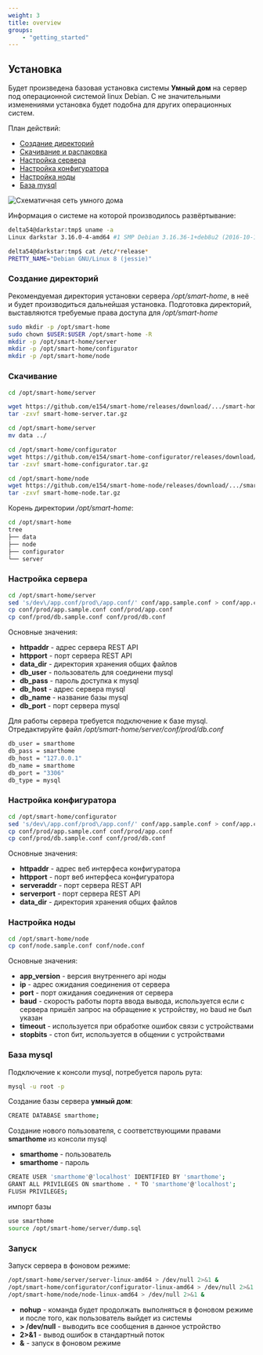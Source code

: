 ```yaml
---
weight: 3
title: overview
groups:
    - "getting_started"
---
```


<h2 id="install">Установка</h2>

Будет произведена базовая установка системы **Умный дом** на сервер под операционной системой linux Debian.
С не значительными изменениями установка будет подобна для других операционных систем.

План действий:
    
*   <a href="#install-mkdir">Создание директорий</a>
*   <a href="#install-download-and-unpack">Скачивание и распаковка</a>
*   <a href="#install-server-conf">Настройка сервера</a>
*   <a href="#install-configuration-conf">Настройка конфигуратора</a>
*   <a href="#install-node-conf">Настройка ноды</a>
*   <a href="#install-mysql">База mysql</a>
    

<div class="row">
    <div class="col-md-6">
        <img src="/smart-home/img/default_network2.png" alt="Схематичная сеть умного дома" title="Схематичная сеть умного дома">
    </div>
</div>


Информация о системе на которой производилось развёртывание:

```bash
delta54@darkstar:tmp$ uname -a
Linux darkstar 3.16.0-4-amd64 #1 SMP Debian 3.16.36-1+deb8u2 (2016-10-19) x86_64 GNU/Linux
```

```bash
delta54@darkstar:tmp$ cat /etc/*release*
PRETTY_NAME="Debian GNU/Linux 8 (jessie)"
```

<h3 id="install-mkdir">Создание директорий</h3>

Рекомендуемая директория установки сервера */opt/smart-home*, в неё и будет производиться дальнейшая установка. 
Подготовка директорий, выставляются требуемые права доступа для */opt/smart-home*
    

```bash
sudo mkdir -p /opt/smart-home
sudo chown $USER:$USER /opt/smart-home -R
mkdir -p /opt/smart-home/server
mkdir -p /opt/smart-home/configurator
mkdir -p /opt/smart-home/node
```

<h3 id="install-download-and-unpack">Скачивание</h3>

```bash
cd /opt/smart-home/server

wget https://github.com/e154/smart-home/releases/download/.../smart-home-server.tar.gz
tar -zxvf smart-home-server.tar.gz

cd /opt/smart-home/server
mv data ../

cd /opt/smart-home/configurator
wget https://github.com/e154/smart-home-configurator/releases/download/.../smart-home-configurator.tar.gz
tar -zxvf smart-home-configurator.tar.gz

cd /opt/smart-home/node
wget https://github.com/e154/smart-home-node/releases/download/.../smart-home-node.tar.gz
tar -zxvf smart-home-node.tar.gz
```

Корень директории */opt/smart-home*:

```bash
cd /opt/smart-home
tree
├── data
├── node
├── configurator
└── server
```

<h3 id="install-server-conf">Настройка сервера</h3>

```bash
cd /opt/smart-home/server
sed 's/dev\/app.conf/prod\/app.conf/' conf/app.sample.conf > conf/app.conf
cp conf/prod/app.sample.conf conf/prod/app.conf
cp conf/prod/db.sample.conf conf/prod/db.conf
```

Основные значения:
    
*   **httpaddr** - адрес сервера REST API
*   **httpport** - порт сервера REST API
*   **data_dir** - директория хранения общих файлов
*   **db_user** - пользователь для соединени mysql
*   **db_pass** - пароль доступка к mysql
*   **db_host** - адрес сервера mysql
*   **db_name** - название базы mysql
*   **db_port** - порт сервера mysql    

Для работы сервера требуется подключение к базе mysql. Отредактируйте файл */opt/smart-home/server/conf/prod/db.conf*

```bash
db_user = smarthome
db_pass = smarthome
db_host = "127.0.0.1"
db_name = smarthome
db_port = "3306"
db_type = mysql
```

<h3 id="install-configuration-conf">Настройка конфигуратора</h3>

```bash
cd /opt/smart-home/configurator
sed 's/dev\/app.conf/prod\/app.conf/' conf/app.sample.conf > conf/app.conf
cp conf/prod/app.sample.conf conf/prod/app.conf
cp conf/prod/db.sample.conf conf/prod/db.conf
```

Основные значения:
    
*   **httpaddr** - адрес веб интерфеса конфигуратора
*   **httpport** - порт веб интерфеса конфигуратора
*   **serveraddr** - порт сервера REST API
*   **serverport** - порт сервера REST API
*   **data_dir** - директория хранения общих файлов
    

<h3 id="install-node-conf">Настройка ноды</h3>

```bash
cd /opt/smart-home/node
cp conf/node.sample.conf conf/node.conf
```

Основные значения:
    
*   **app_version** - версия внутреннего api ноды
*   **ip** - адрес ожидания соединения от сервера
*   **port** - порт ожидания соединения от сервера
*   **baud** - скорость работы порта ввода вывода, используется если с сервера пришёл запрос на
            обращение к устройству, но baud не был указан
*   **timeout** - используется при обработке ошибок связи с устройствами
*   **stopbits** - стоп бит, используется в общении с устройствами
    

<h3 id="install-mysql">База mysql</h3>

Подключение к консоли mysql, потребуется пароль рута:

```bash
mysql -u root -p
```

Создание базы сервера **умный дом**:

```bash
CREATE DATABASE smarthome;
```

Создание нового пользователя, с соответствующими правами **smarthome** из консоли mysql
    
*   **smarthome** - пользователь
*   **smarthome** - пароль
    

```bash
CREATE USER 'smarthome'@'localhost' IDENTIFIED BY 'smarthome';
GRANT ALL PRIVILEGES ON smarthome . * TO 'smarthome'@'localhost';
FLUSH PRIVILEGES;
```

импорт базы

```bash
use smarthome
source /opt/smart-home/server/dump.sql
```

<h3 id="install-exec">Запуск</h3>

Запуск сервера в фоновом режиме:

```bash
/opt/smart-home/server/server-linux-amd64 > /dev/null 2>&1 &
/opt/smart-home/configurator/configurator-linux-amd64 > /dev/null 2>&1 &
/opt/smart-home/node/node-linux-amd64 > /dev/null 2>&1 &
```
    
*   **nohup** - команда будет продолжать выполняться в фоновом режиме и после того, как пользователь выйдет из системы
*   **> /dev/null** - выводить все сообщения в данное устройство
*   **2>&1** - вывод ошибок в стандартный поток
*   **&** - запуск в фоновом режиме




